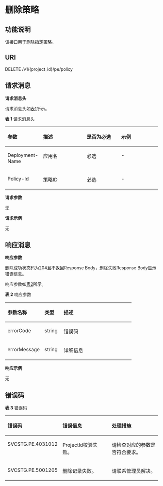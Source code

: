 # 删除策略<a name="ZH-CN_TOPIC_0130935538"></a>

## 功能说明<a name="zh-cn_topic_0082628668_section7082129"></a>

该接口用于删除指定策略。

## URI<a name="zh-cn_topic_0082628668_section63739165"></a>

DELETE /v1/\{project\_id\}/pe/policy

## 请求消息<a name="zh-cn_topic_0082628668_section36781578"></a>

**请求消息头**

请求消息头如[表1](#zh-cn_topic_0082628668_table18627652)所示。

**表 1**  请求消息头

<a name="zh-cn_topic_0082628668_table18627652"></a>
<table><thead align="left"><tr id="zh-cn_topic_0082628668_row49697568"><th class="cellrowborder" valign="top" width="22%" id="mcps1.2.5.1.1"><p id="zh-cn_topic_0082628668_p66080062"><a name="zh-cn_topic_0082628668_p66080062"></a><a name="zh-cn_topic_0082628668_p66080062"></a>参数</p>
</th>
<th class="cellrowborder" valign="top" width="28.999999999999996%" id="mcps1.2.5.1.2"><p id="zh-cn_topic_0082628668_p50884809"><a name="zh-cn_topic_0082628668_p50884809"></a><a name="zh-cn_topic_0082628668_p50884809"></a>描述</p>
</th>
<th class="cellrowborder" valign="top" width="23%" id="mcps1.2.5.1.3"><p id="zh-cn_topic_0082628668_p28028840"><a name="zh-cn_topic_0082628668_p28028840"></a><a name="zh-cn_topic_0082628668_p28028840"></a>是否为必选</p>
</th>
<th class="cellrowborder" valign="top" width="26%" id="mcps1.2.5.1.4"><p id="zh-cn_topic_0082628668_p55743556"><a name="zh-cn_topic_0082628668_p55743556"></a><a name="zh-cn_topic_0082628668_p55743556"></a>示例</p>
</th>
</tr>
</thead>
<tbody><tr id="zh-cn_topic_0082628668_row19502368"><td class="cellrowborder" valign="top" width="22%" headers="mcps1.2.5.1.1 "><p id="zh-cn_topic_0082628668_p36187939"><a name="zh-cn_topic_0082628668_p36187939"></a><a name="zh-cn_topic_0082628668_p36187939"></a>Deployment-Name</p>
</td>
<td class="cellrowborder" valign="top" width="28.999999999999996%" headers="mcps1.2.5.1.2 "><p id="zh-cn_topic_0082628668_p45541984"><a name="zh-cn_topic_0082628668_p45541984"></a><a name="zh-cn_topic_0082628668_p45541984"></a>应用名</p>
</td>
<td class="cellrowborder" valign="top" width="23%" headers="mcps1.2.5.1.3 "><p id="zh-cn_topic_0082628668_p65022077"><a name="zh-cn_topic_0082628668_p65022077"></a><a name="zh-cn_topic_0082628668_p65022077"></a>必选</p>
</td>
<td class="cellrowborder" valign="top" width="26%" headers="mcps1.2.5.1.4 "><p id="zh-cn_topic_0082628668_p32296866"><a name="zh-cn_topic_0082628668_p32296866"></a><a name="zh-cn_topic_0082628668_p32296866"></a>-</p>
</td>
</tr>
<tr id="zh-cn_topic_0082628668_row22236344"><td class="cellrowborder" valign="top" width="22%" headers="mcps1.2.5.1.1 "><p id="zh-cn_topic_0082628668_p56313405"><a name="zh-cn_topic_0082628668_p56313405"></a><a name="zh-cn_topic_0082628668_p56313405"></a>Policy-Id</p>
</td>
<td class="cellrowborder" valign="top" width="28.999999999999996%" headers="mcps1.2.5.1.2 "><p id="zh-cn_topic_0082628668_p65091934"><a name="zh-cn_topic_0082628668_p65091934"></a><a name="zh-cn_topic_0082628668_p65091934"></a>策略ID</p>
</td>
<td class="cellrowborder" valign="top" width="23%" headers="mcps1.2.5.1.3 "><p id="zh-cn_topic_0082628668_p37955333"><a name="zh-cn_topic_0082628668_p37955333"></a><a name="zh-cn_topic_0082628668_p37955333"></a>必选</p>
</td>
<td class="cellrowborder" valign="top" width="26%" headers="mcps1.2.5.1.4 "><p id="zh-cn_topic_0082628668_p54483095"><a name="zh-cn_topic_0082628668_p54483095"></a><a name="zh-cn_topic_0082628668_p54483095"></a>-</p>
</td>
</tr>
</tbody>
</table>

**请求参数**

无

**请求示例**

无

## 响应消息<a name="zh-cn_topic_0082628668_section62598754"></a>

**响应参数**

删除成功状态码为204且不返回Response Body，删除失败Response Body显示错误信息。

响应参数如[表2](#zh-cn_topic_0082628668_table53621294)所示。

**表 2**  响应参数

<a name="zh-cn_topic_0082628668_table53621294"></a>
<table><thead align="left"><tr id="zh-cn_topic_0082628668_row48633258"><th class="cellrowborder" valign="top" width="29.29%" id="mcps1.2.4.1.1"><p id="zh-cn_topic_0082628668_p46979855"><a name="zh-cn_topic_0082628668_p46979855"></a><a name="zh-cn_topic_0082628668_p46979855"></a>参数名称</p>
</th>
<th class="cellrowborder" valign="top" width="15.15%" id="mcps1.2.4.1.2"><p id="zh-cn_topic_0082628668_p47271933"><a name="zh-cn_topic_0082628668_p47271933"></a><a name="zh-cn_topic_0082628668_p47271933"></a>类型</p>
</th>
<th class="cellrowborder" valign="top" width="55.559999999999995%" id="mcps1.2.4.1.3"><p id="zh-cn_topic_0082628668_p3821339"><a name="zh-cn_topic_0082628668_p3821339"></a><a name="zh-cn_topic_0082628668_p3821339"></a>描述</p>
</th>
</tr>
</thead>
<tbody><tr id="zh-cn_topic_0082628668_row41093009"><td class="cellrowborder" valign="top" width="29.29%" headers="mcps1.2.4.1.1 "><p id="zh-cn_topic_0082628668_p40199432"><a name="zh-cn_topic_0082628668_p40199432"></a><a name="zh-cn_topic_0082628668_p40199432"></a>errorCode</p>
</td>
<td class="cellrowborder" valign="top" width="15.15%" headers="mcps1.2.4.1.2 "><p id="zh-cn_topic_0082628668_p34928551"><a name="zh-cn_topic_0082628668_p34928551"></a><a name="zh-cn_topic_0082628668_p34928551"></a>string</p>
</td>
<td class="cellrowborder" valign="top" width="55.559999999999995%" headers="mcps1.2.4.1.3 "><p id="zh-cn_topic_0082628668_p10640407"><a name="zh-cn_topic_0082628668_p10640407"></a><a name="zh-cn_topic_0082628668_p10640407"></a>错误码</p>
</td>
</tr>
<tr id="zh-cn_topic_0082628668_row28654805"><td class="cellrowborder" valign="top" width="29.29%" headers="mcps1.2.4.1.1 "><p id="zh-cn_topic_0082628668_p39337857"><a name="zh-cn_topic_0082628668_p39337857"></a><a name="zh-cn_topic_0082628668_p39337857"></a>errorMessage</p>
</td>
<td class="cellrowborder" valign="top" width="15.15%" headers="mcps1.2.4.1.2 "><p id="zh-cn_topic_0082628668_p32249809"><a name="zh-cn_topic_0082628668_p32249809"></a><a name="zh-cn_topic_0082628668_p32249809"></a>string</p>
</td>
<td class="cellrowborder" valign="top" width="55.559999999999995%" headers="mcps1.2.4.1.3 "><p id="zh-cn_topic_0082628668_p62097709"><a name="zh-cn_topic_0082628668_p62097709"></a><a name="zh-cn_topic_0082628668_p62097709"></a>详细信息</p>
</td>
</tr>
</tbody>
</table>

**响应示例**

无

## 错误码<a name="section020382392113"></a>

**表 3**  错误码

<a name="table1224552382117"></a>
<table><thead align="left"><tr id="row16243112316213"><th class="cellrowborder" valign="top" width="33.333333333333336%" id="mcps1.2.4.1.1"><p id="p524317236215"><a name="p524317236215"></a><a name="p524317236215"></a>错误码</p>
</th>
<th class="cellrowborder" valign="top" width="33.333333333333336%" id="mcps1.2.4.1.2"><p id="p16243132392111"><a name="p16243132392111"></a><a name="p16243132392111"></a>错误信息</p>
</th>
<th class="cellrowborder" valign="top" width="33.333333333333336%" id="mcps1.2.4.1.3"><p id="p14243172315215"><a name="p14243172315215"></a><a name="p14243172315215"></a>处理措施</p>
</th>
</tr>
</thead>
<tbody><tr id="row2245823112116"><td class="cellrowborder" valign="top" width="33.333333333333336%" headers="mcps1.2.4.1.1 "><p id="p13371133383113"><a name="p13371133383113"></a><a name="p13371133383113"></a>SVCSTG.PE.4031012</p>
</td>
<td class="cellrowborder" valign="top" width="33.333333333333336%" headers="mcps1.2.4.1.2 "><p id="p137103313317"><a name="p137103313317"></a><a name="p137103313317"></a>ProjectId校验失败。</p>
</td>
<td class="cellrowborder" valign="top" width="33.333333333333336%" headers="mcps1.2.4.1.3 "><p id="p337143393114"><a name="p337143393114"></a><a name="p337143393114"></a>请检查对应的参数是否符合要求。</p>
</td>
</tr>
<tr id="row1541031112212"><td class="cellrowborder" valign="top" width="33.333333333333336%" headers="mcps1.2.4.1.1 "><p id="p35181112183216"><a name="p35181112183216"></a><a name="p35181112183216"></a>SVCSTG.PE.5001205</p>
</td>
<td class="cellrowborder" valign="top" width="33.333333333333336%" headers="mcps1.2.4.1.2 "><p id="p1518212183220"><a name="p1518212183220"></a><a name="p1518212183220"></a>删除记录失败。</p>
</td>
<td class="cellrowborder" valign="top" width="33.333333333333336%" headers="mcps1.2.4.1.3 "><p id="p115181212173212"><a name="p115181212173212"></a><a name="p115181212173212"></a>请联系管理员解决。</p>
</td>
</tr>
</tbody>
</table>

